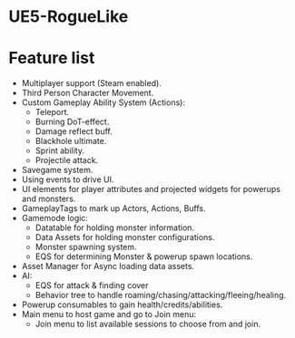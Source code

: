 # UE5-RogueLike

# Feature list
  - Multiplayer support (Steam enabled).
  - Third Person Character Movement.
  - Custom Gameplay Ability System (Actions):
    - Teleport.
    - Burning DoT-effect.
    - Damage reflect buff.
    - Blackhole ultimate.
    - Sprint ability.
    - Projectile attack.
  - Savegame system.
  - Using events to drive UI.
  - UI elements for player attributes and projected widgets for powerups and monsters.
  - GameplayTags to mark up Actors, Actions, Buffs.
  - Gamemode logic:
    - Datatable for holding monster information.
    - Data Assets for holding monster configurations.
    - Monster spawning system.
    - EQS for determining Monster & powerup spawn locations.
  - Asset Manager for Async loading data assets.
  - AI:
    - EQS for attack & finding cover
    - Behavior tree to handle roaming/chasing/attacking/fleeing/healing.
  - Powerup consumables to gain health/credits/abilities.
  - Main menu to host game and go to Join menu:
    - Join menu to list available sessions to choose from and join.
  
  
